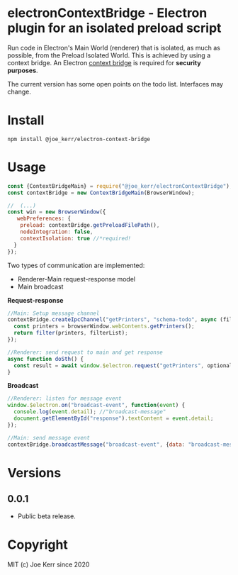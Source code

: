 # electronContextBridge - Electron plugin for an isolated preload script

Run code in Electron's Main World (renderer) that is isolated, as much as possible, from the Preload Isolated World. This is achieved by using a context bridge. An Electron [context bridge](https://www.electronjs.org/docs/api/context-bridge) is required for **security purposes**.

The current version has some open points on the todo list. Interfaces may change.


# Install

```
npm install @joe_kerr/electron-context-bridge
```


# Usage

```javascript
const {ContextBridgeMain} = require("@joe_kerr/electronContextBridge");
const contextBridge = new ContextBridgeMain(BrowserWindow);
```

```javascript
//  (...)
const win = new BrowserWindow({
   webPreferences: {
    preload: contextBridge.getPreloadFilePath(),
    nodeIntegration: false,			
    contextIsolation: true //*required!
  }
});
```

Two types of communication are implemented:

- Renderer-Main request-response model
- Main broadcast


**Request-response**

```javascript
//Main: Setup message channel
contextBridge.createIpcChannel("getPrinters", "schema-todo", async (filterList)=>{
  const printers = browserWindow.webContents.getPrinters();	
  return filter(printers, filterList);
});	
```

```javascript
//Renderer: send request to main and get response
async function doSth() {
  const result = await window.$electron.request("getPrinters", optionalEgAFilterList);
}
```


**Broadcast**

```javascript
//Renderer: listen for message event
window.$electron.on("broadcast-event", function(event) {
  console.log(event.detail); //"broadcast-message"
  document.getElementById("response").textContent = event.detail;
});
```

```javascript
//Main: send message event
contextBridge.broadcastMessage("broadcast-event", {data: "broadcast-message"});
```


# Versions

## 0.0.1
- Public beta release.


# Copyright

MIT (c) Joe Kerr since 2020